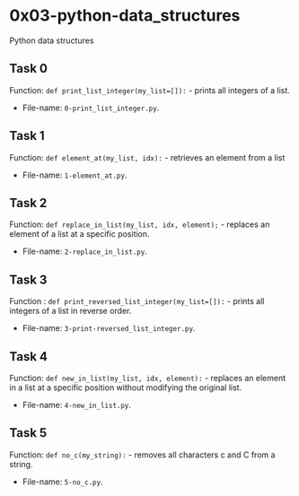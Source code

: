 # 0x03-python-data\_structures
Python data structures

## Task 0
Function: `def print_list_integer(my_list=[]):` - prints all integers of a
list.
* File-name: `0-print_list_integer.py`.

## Task 1
Function: `def element_at(my_list, idx):` - retrieves an element from a list
* File-name: `1-element_at.py`.

## Task 2
Function: `def replace_in_list(my_list, idx, element);` - replaces an element of a list at a specific position.
* File-name: `2-replace_in_list.py`.

## Task 3
Function : `def print_reversed_list_integer(my_list=[]):` - prints all integers of a list in reverse order.
* File-name: `3-print-reversed_list_integer.py`.

## Task 4
Function: `def new_in_list(my_list, idx, element):` - replaces an element in a list at a specific position without modifying the original list.
* File-name: `4-new_in_list.py`.

## Task 5
Function: `def no_c(my_string):` - removes all characters c and C from a string.
* File-name: `5-no_c.py`.
